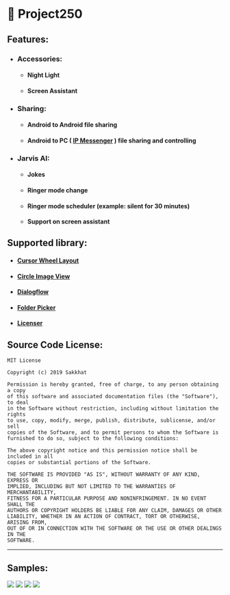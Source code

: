 # :iphone: Project250

## Features:
 * ### Accessories:
   * #### Night Light
   * #### Screen Assistant
 * ### Sharing:
   * #### Android to Android file sharing
   * #### Android to PC ( [IP Messenger](https://github.com/rafiulgits/IP-Messenger/releases) ) file sharing and controlling
 * ### Jarvis AI:
   * #### Jokes 
   * #### Ringer mode change
   * #### Ringer mode scheduler (example: silent for 30 minutes)
   * #### Support on screen assistant
   

## Supported library:
 * #### [Cursor Wheel Layout](https://github.com/BCsl/CursorWheelLayout)
 * #### [ Circle Image View ](https://github.com/hdodenhof/CircleImageView)
 * #### [Dialogflow](https://github.com/dialogflow/dialogflow-android-client)
 * #### [Folder Picker](https://github.com/kashifo/android-folder-picker-library)
 * #### [Licenser](https://github.com/marcoscgdev/Licenser)


## Source Code License:
```
MIT License

Copyright (c) 2019 Sakkhat

Permission is hereby granted, free of charge, to any person obtaining a copy
of this software and associated documentation files (the "Software"), to deal
in the Software without restriction, including without limitation the rights
to use, copy, modify, merge, publish, distribute, sublicense, and/or sell
copies of the Software, and to permit persons to whom the Software is
furnished to do so, subject to the following conditions:

The above copyright notice and this permission notice shall be included in all
copies or substantial portions of the Software.

THE SOFTWARE IS PROVIDED "AS IS", WITHOUT WARRANTY OF ANY KIND, EXPRESS OR
IMPLIED, INCLUDING BUT NOT LIMITED TO THE WARRANTIES OF MERCHANTABILITY,
FITNESS FOR A PARTICULAR PURPOSE AND NONINFRINGEMENT. IN NO EVENT SHALL THE
AUTHORS OR COPYRIGHT HOLDERS BE LIABLE FOR ANY CLAIM, DAMAGES OR OTHER
LIABILITY, WHETHER IN AN ACTION OF CONTRACT, TORT OR OTHERWISE, ARISING FROM,
OUT OF OR IN CONNECTION WITH THE SOFTWARE OR THE USE OR OTHER DEALINGS IN THE
SOFTWARE.

```
***
## Samples:

![](assets/1.png) ![](assets/2.png) ![](assets/3.png) ![](assets/4.png)
